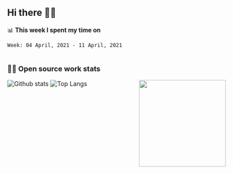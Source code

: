 ## Hi there 👋🤓


📊 **This week I spent my time on**
<!--START_SECTION:waka-->
```text
Week: 04 April, 2021 - 11 April, 2021


```
<!--END_SECTION:waka-->


### 👨‍💻 Open source work stats

![Github stats](https://github-readme-stats.vercel.app/api?username=panda-sheep&show_icons=true&line_height=24&count_private=true&theme=dark)
<img align='right' src='https://octodex.github.com/images/hula_loop_octodex03.gif' width='200"'>
![Top Langs](https://github-readme-stats-1.yihong0618.vercel.app/api/top-langs/?username=panda-sheep&layout=compact)
